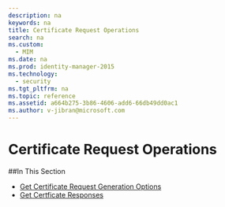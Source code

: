 ```yaml
---
description: na
keywords: na
title: Certificate Request Operations
search: na
ms.custom: 
  - MIM
ms.date: na
ms.prod: identity-manager-2015
ms.technology: 
  - security
ms.tgt_pltfrm: na
ms.topic: reference
ms.assetid: a664b275-3b86-4606-add6-66db49dd0ac1
ms.author: v-jibran@microsoft.com
---
```

# Certificate Request Operations

##In This Section

- [Get Certificate Request Generation Options](Get_Certificate_Request_Generation_Options.md)
- [Get Certficate Responses](Get_Certificate_Responses.md)
